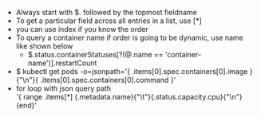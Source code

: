 - Always start with $. followed by the topmost fieldname
- To get a particular field across all entries in a list, use [\*] 
- you can use index if you know the order
- To query a container name if order is going to be dynamic, use name like shown below
  - $.status.containerStatuses[?(@.name == 'container-name')].restartCount
- $ kubectl get pods -o=jsonpath='{ .items[0].spec.containers[0].image } {"\n"}{ .items[0].spec.containers[0].command }'
- for loop with json query path </br> '{ range .items[\*] {.metadata.name}{"\t"}{.status.capacity.cpu}{"\n"}{end}'
 
